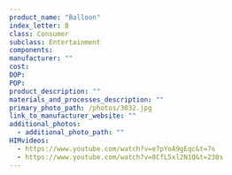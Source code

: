 ```yaml
---
product_name: "Balloon"
index_letter: B
class: Consumer
subclass: Entertainment
components:
manufacturer: ""
cost: 
DOP: 
POP: 
product_description: ""
materials_and_processes_description: ""
primary_photo_path: /photos/3032.jpg
link_to_manufacturer_website: ""
additional_photos:
  - additional_photo_path: ""
HIMvideos:
  - https://www.youtube.com/watch?v=e7pYoA9gEqc&t=7s
  - https://www.youtube.com/watch?v=8CfL5xl2N1Q&t=230s
---
```

